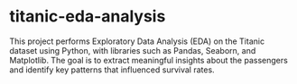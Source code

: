 # titanic-eda-analysis
This project performs Exploratory Data Analysis (EDA) on the Titanic dataset using Python, with libraries such as Pandas, Seaborn, and Matplotlib. The goal is to extract meaningful insights about the passengers and identify key patterns that influenced survival rates.

